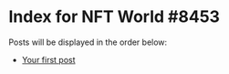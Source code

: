 # Index for NFT World #8453
Posts will be displayed in the order below:

- [Your first post](./001-first.md)

